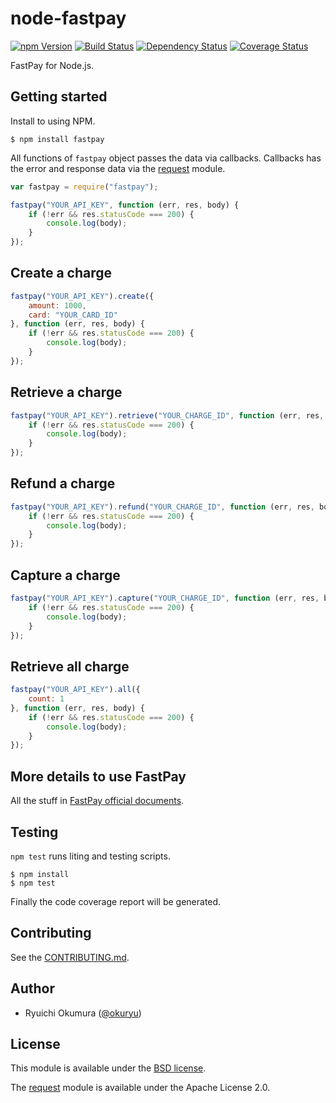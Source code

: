 # node-fastpay

[![npm Version][npm Version Badge]][npm Version]
[![Build Status][Build Status Badge]][Build Status]
[![Dependency Status][Dependency Status Badge]][Dependency Status]
[![Coverage Status][Coverage Status Badge]][Coverage Status]

FastPay for Node.js.

## Getting started

Install to using NPM.

```
$ npm install fastpay
```

All functions of `fastpay` object passes the data via callbacks.
Callbacks has the error and response data via the [request] module.

```js
var fastpay = require("fastpay");

fastpay("YOUR_API_KEY", function (err, res, body) {
    if (!err && res.statusCode === 200) {
        console.log(body);
    }
});
```

## Create a charge

```js
fastpay("YOUR_API_KEY").create({
    amount: 1000,
    card: "YOUR_CARD_ID"
}, function (err, res, body) {
    if (!err && res.statusCode === 200) {
        console.log(body);
    }
});
```

## Retrieve a charge

```js
fastpay("YOUR_API_KEY").retrieve("YOUR_CHARGE_ID", function (err, res, body) {
    if (!err && res.statusCode === 200) {
        console.log(body);
    }
});
```

## Refund a charge

```js
fastpay("YOUR_API_KEY").refund("YOUR_CHARGE_ID", function (err, res, body) {
    if (!err && res.statusCode === 200) {
        console.log(body);
    }
});
```

## Capture a charge

```js
fastpay("YOUR_API_KEY").capture("YOUR_CHARGE_ID", function (err, res, body) {
    if (!err && res.statusCode === 200) {
        console.log(body);
    }
});
```

## Retrieve all charge

```js
fastpay("YOUR_API_KEY").all({
    count: 1
}, function (err, res, body) {
    if (!err && res.statusCode === 200) {
        console.log(body);
    }
});
```

## More details to use FastPay

All the stuff in [FastPay official documents].

## Testing

`npm test` runs liting and testing scripts.

```
$ npm install
$ npm test
```

Finally the code coverage report will be generated.

## Contributing

See the [CONTRIBUTING.md](CONTRIBUTING.md).

## Author

* Ryuichi Okumura ([@okuryu])

## License

This module is available under the [BSD license](LICENSE).

The [request] module is available under the Apache License 2.0.

[npm Version Badge]: https://img.shields.io/npm/v/node-fastpay.svg?style=flat-square
[npm Version]: https://www.npmjs.com/package/fastpay
[Build Status Badge]: https://img.shields.io/travis/okuryu/node-fastpay/master.svg?style=flat-square
[Build Status]: https://travis-ci.org/okuryu/node-fastpay
[Dependency Status Badge]: https://img.shields.io/gemnasium/okuryu/node-fastpay.svg?style=flat-square
[Dependency Status]: https://gemnasium.com/okuryu/node-fastpay
[Coverage Status Badge]: https://img.shields.io/coveralls/okuryu/node-fastpay.svg?style=flat-square
[Coverage Status]: https://coveralls.io/r/okuryu/node-fastpay?branch=master
[FastPay official documents]: https://fastpay.yahoo.co.jp/docs
[@okuryu]: https://github.com/okuryu
[request]: https://github.com/mikeal/request
